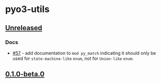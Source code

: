 # pyo3-utils

## [Unreleased]

### Docs

- [#57](https://github.com/WSH032/pytauri/pull/57) - add documentation to `mod py_match` indicating it should only be used for `state-machine-like` `enum`, not for `Union-like` `enum`.

## [0.1.0-beta.0]

[unreleased]: https://github.com/WSH032/pytauri/tree/HEAD
[0.1.0-beta.0]: https://github.com/WSH032/pytauri/releases/tag/rs/pyo3-utils/v0.1.0-beta.0

